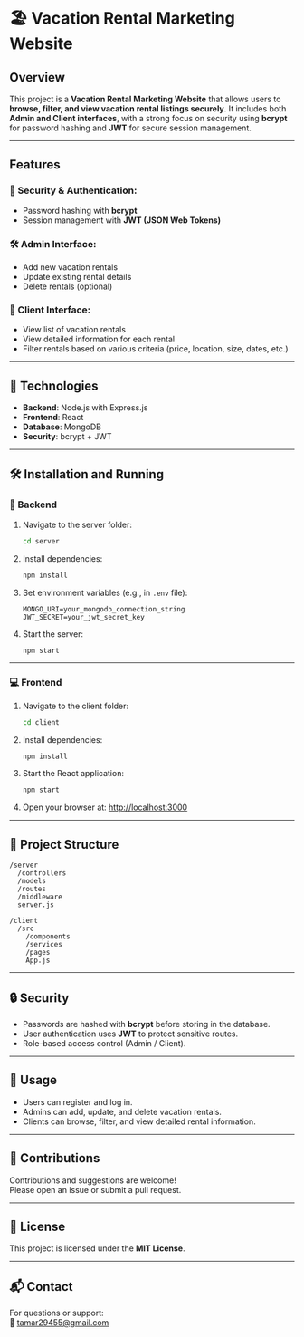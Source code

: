 
# 🏖️ Vacation Rental Marketing Website
## Overview
This project is a **Vacation Rental Marketing Website** that allows users to **browse, filter, and view vacation rental listings securely**. It includes both **Admin and Client interfaces**, with a strong focus on security using **bcrypt** for password hashing and **JWT** for secure session management.

---

## Features

### 🔐 Security & Authentication:
- Password hashing with **bcrypt**
- Session management with **JWT (JSON Web Tokens)**

### 🛠️ Admin Interface:
- Add new vacation rentals
- Update existing rental details
- Delete rentals (optional)

### 👤 Client Interface:
- View list of vacation rentals
- View detailed information for each rental
- Filter rentals based on various criteria (price, location, size, dates, etc.)

---

## 🧰 Technologies

- **Backend**: Node.js with Express.js  
- **Frontend**: React  
- **Database**: MongoDB  
- **Security**: bcrypt + JWT  

---

## 🛠️ Installation and Running

### 🔧 Backend

1. Navigate to the server folder:
   ```bash
   cd server
   ```

2. Install dependencies:
   ```bash
   npm install
   ```

3. Set environment variables (e.g., in `.env` file):
   ```env
   MONGO_URI=your_mongodb_connection_string
   JWT_SECRET=your_jwt_secret_key
   ```

4. Start the server:
   ```bash
   npm start
   ```

---

### 💻 Frontend

1. Navigate to the client folder:
   ```bash
   cd client
   ```

2. Install dependencies:
   ```bash
   npm install
   ```

3. Start the React application:
   ```bash
   npm start
   ```

4. Open your browser at:
   [http://localhost:3000](http://localhost:3000)

---

## 📁 Project Structure

```
/server
  /controllers
  /models
  /routes
  /middleware
  server.js

/client
  /src
    /components
    /services
    /pages
    App.js
```

---

## 🔒 Security

- Passwords are hashed with **bcrypt** before storing in the database.
- User authentication uses **JWT** to protect sensitive routes.
- Role-based access control (Admin / Client).

---

## 🚀 Usage

- Users can register and log in.
- Admins can add, update, and delete vacation rentals.
- Clients can browse, filter, and view detailed rental information.

---

## 🤝 Contributions

Contributions and suggestions are welcome!  
Please open an issue or submit a pull request.

---

## 📄 License

This project is licensed under the **MIT License**.

---

## 📬 Contact

For questions or support:  
📧 tamar29455@gmail.com
